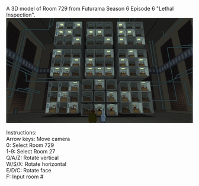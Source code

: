 A 3D model of Room 729 from Futurama Season 6 Episode 6 "Lethal Inspection".
![Image Reference](https://github.com/albertzevanescent/Room-729-3D/blob/main/Room%20729%20Ref.png?raw=true)

Instructions:\
Arrow keys: Move camera\
0: Select Room 729\
1-9: Select Room 27\
Q/A/Z: Rotate vertical\
W/S/X: Rotate horizontal\
E/D/C: Rotate face\
F: Input room #

